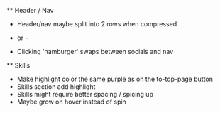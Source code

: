 ** Header / Nav
* Header/nav maybe split into 2 rows when compressed
- or -
* Clicking 'hamburger' swaps between socials and nav

** Skills
* Make highlight color the same purple as on the to-top-page button
* Skills section add highlight
* Skills might require better spacing / spicing up
* Maybe grow on hover instead of spin
